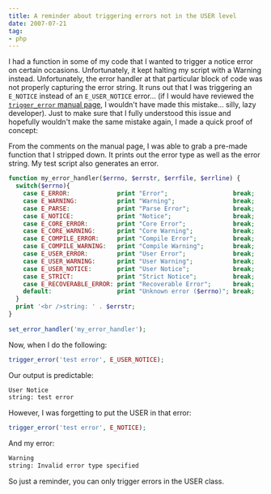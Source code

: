 ```yaml
---
title: A reminder about triggering errors not in the USER level
date: 2007-07-21
tag:
- php
---
```

I had a function in some of my code that I wanted to trigger a notice error on certain occasions.  Unfortunately, it kept halting my script with a Warning instead.  Unfortunately, the error handler at that particular block of code was not properly capturing the error string.  It runs out that I was triggering an `E_NOTICE` instead of an `E_USER_NOTICE` error... (if I would have reviewed the [`trigger_error` manual page](http://us2.php.net/trigger_error), I wouldn't have made this mistake... silly, lazy developer).  Just to make sure that I fully understood this issue and hopefully wouldn't make the same mistake again, I made a quick proof of concept:

<!--more-->

From the comments on the manual page, I was able to grab a pre-made function that I stripped down.  It prints out the error type as well as the error string.  My test script also generates an error.

```php
function my_error_handler($errno, $errstr, $errfile, $errline) {
  switch($errno){
    case E_ERROR:             print "Error";                  break;
    case E_WARNING:           print "Warning";                break;
    case E_PARSE:             print "Parse Error";            break;
    case E_NOTICE:            print "Notice";                 break;
    case E_CORE_ERROR:        print "Core Error";             break;
    case E_CORE_WARNING:      print "Core Warning";           break;
    case E_COMPILE_ERROR:     print "Compile Error";          break;
    case E_COMPILE_WARNING:   print "Compile Warning";        break;
    case E_USER_ERROR:        print "User Error";             break;
    case E_USER_WARNING:      print "User Warning";           break;
    case E_USER_NOTICE:       print "User Notice";            break;
    case E_STRICT:            print "Strict Notice";          break;
    case E_RECOVERABLE_ERROR: print "Recoverable Error";      break;
    default:                  print "Unknown error ($errno)"; break;
  }
  print '<br />string: ' . $errstr;
}
 
set_error_handler('my_error_handler');
```

Now, when I do the following:

```php
trigger_error('test error', E_USER_NOTICE);
```

Our output is predictable:
    
```txt
User Notice
string: test error
```

However, I was forgetting to put the USER in that error:

```php
trigger_error('test error', E_NOTICE);
```

And my error:

```txt
Warning
string: Invalid error type specified
```

So just a reminder, you can only trigger errors in the USER class.
